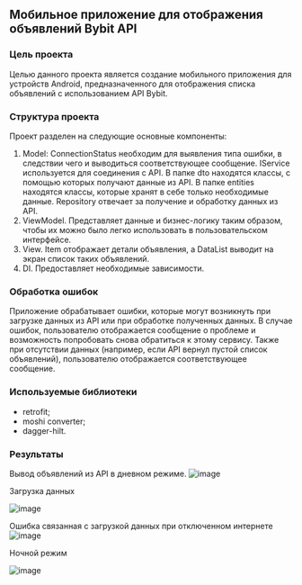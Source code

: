 ## Мобильное приложение для отображения объявлений Bybit API

### Цель проекта
Целью данного проекта является создание мобильного приложения для устройств Android, предназначенного для отображения списка объявлений с использованием API Bybit.

### Структура проекта
Проект разделен на следующие основные компоненты:
1) Model:
ConnectionStatus необходим для выявления типа ошибки, в следствии чего и выводиться соответствующее сообщение.
IService используется для соединения с API.
В папке dto находятся классы, с помощью которых получают данные из API.
В папке entities находятся классы, которые хранят в себе только необходимые данные.
Repository отвечает за получение и обработку данных из API.
3) ViewModel. Представляет данные и бизнес-логику таким образом, чтобы их можно было легко использовать в пользовательском интерфейсе.
4) View. Item отображает детали объявления, а DataList выводит на экран список таких объявлений.
5) DI. Предоставляет необходимые зависимости.

### Обработка ошибок
Приложение обрабатывает ошибки, которые могут возникнуть при загрузке данных из API или при обработке полученных данных. В случае ошибок, пользователю отображается сообщение о проблеме и возможность попробовать снова обратиться к этому сервису. Также при отсутствии данных (например, если API вернул пустой список объявлений), пользователю отображается соответствующее сообщение.

### Используемые библиотеки
- retrofit;
- moshi converter;
- dagger-hilt.

### Результаты
Вывод объявлений из API в дневном режиме.
![image](https://github.com/FredNekrasov/Test_MVVM_application/assets/152185797/b4cdf2bb-daec-4cf0-9307-a3fb9f7b4119)



Загрузка данных



![image](https://github.com/FredNekrasov/Test_MVVM_application/assets/152185797/d2a1ddf7-0c00-4e7b-b2ae-bec7e449cda1)




Ошибка связанная с загрузкой данных при отключенном интернете
![image](https://github.com/FredNekrasov/Test_MVVM_application/assets/152185797/64dee4a1-8774-44e1-bc14-7443e7abeaaa)



Ночной режим


![image](https://github.com/FredNekrasov/Test_MVVM_application/assets/152185797/dd0e78a0-0e3a-4e61-aefd-95d9176c5d45)
